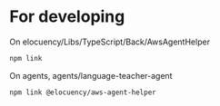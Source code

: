 # For developing

On elocuency/Libs/TypeScript/Back/AwsAgentHelper

```bash
npm link
```

On agents, agents/language-teacher-agent

```bash
npm link @elocuency/aws-agent-helper
```
